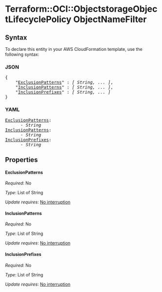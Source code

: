 # Terraform::OCI::ObjectstorageObjectLifecyclePolicy ObjectNameFilter

## Syntax

To declare this entity in your AWS CloudFormation template, use the following syntax:

### JSON

<pre>
{
    "<a href="#exclusionpatterns" title="ExclusionPatterns">ExclusionPatterns</a>" : <i>[ String, ... ]</i>,
    "<a href="#inclusionpatterns" title="InclusionPatterns">InclusionPatterns</a>" : <i>[ String, ... ]</i>,
    "<a href="#inclusionprefixes" title="InclusionPrefixes">InclusionPrefixes</a>" : <i>[ String, ... ]</i>
}
</pre>

### YAML

<pre>
<a href="#exclusionpatterns" title="ExclusionPatterns">ExclusionPatterns</a>: <i>
      - String</i>
<a href="#inclusionpatterns" title="InclusionPatterns">InclusionPatterns</a>: <i>
      - String</i>
<a href="#inclusionprefixes" title="InclusionPrefixes">InclusionPrefixes</a>: <i>
      - String</i>
</pre>

## Properties

#### ExclusionPatterns

_Required_: No

_Type_: List of String

_Update requires_: [No interruption](https://docs.aws.amazon.com/AWSCloudFormation/latest/UserGuide/using-cfn-updating-stacks-update-behaviors.html#update-no-interrupt)

#### InclusionPatterns

_Required_: No

_Type_: List of String

_Update requires_: [No interruption](https://docs.aws.amazon.com/AWSCloudFormation/latest/UserGuide/using-cfn-updating-stacks-update-behaviors.html#update-no-interrupt)

#### InclusionPrefixes

_Required_: No

_Type_: List of String

_Update requires_: [No interruption](https://docs.aws.amazon.com/AWSCloudFormation/latest/UserGuide/using-cfn-updating-stacks-update-behaviors.html#update-no-interrupt)

